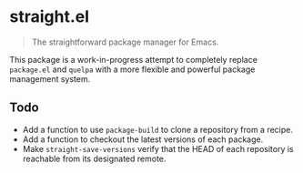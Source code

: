 # straight.el

> The straightforward package manager for Emacs.

This package is a work-in-progress attempt to completely replace
`package.el` and `quelpa` with a more flexible and powerful package
management system.

## Todo

* Add a function to use `package-build` to clone a repository from a
  recipe.
* Add a function to checkout the latest versions of each package.
* Make `straight-save-versions` verify that the HEAD of each
  repository is reachable from its designated remote.
